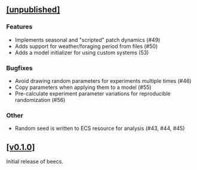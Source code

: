 ## [[unpublished]](https://github.com/mlange-42/beecs/compare/v0.1.0...main)

### Features

- Implements seasonal and "scripted" patch dynamics (#49)
- Adds support for weather/foraging period from files (#50)
- Adds a model initializer for using custom systems (53)

### Bugfixes

- Avoid drawing random parameters for experiments multiple times (#46)
- Copy parameters when applying them to a model (#55)
- Pre-calculate experiment parameter variations for reproducible randomization (#56)

### Other

- Random seed is written to ECS resource for analysis (#43, #44, #45)

## [[v0.1.0]](https://github.com/mlange-42/beecs/tree/v0.1.0)

Initial release of beecs.
